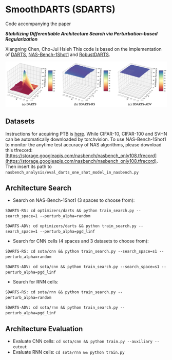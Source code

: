 # SmoothDARTS (SDARTS)
Code accompanying the paper

***Stabilizing Differentiable Architecture Search via Perturbation-based Regularization***

Xiangning Chen, Cho-Jui Hsieh
This code is based on the implementation of [DARTS](https://github.com/quark0/darts), [NAS-Bench-1Shot1](https://github.com/automl/nasbench-1shot1) and [RobustDARTS](https://github.com/MetaAnonym/RobustDARTS).

![](fig.png)

## Datasets
Instructions for acquiring PTB is [here](https://github.com/salesforce/awd-lstm-lm/blob/master/getdata.sh). 
While CIFAR-10, CIFAR-100 and SVHN can be automatically downloaded by torchvision.
To use NAS-Bench-1Shot1 to monitor the anytime test accuracy of NAS algorithms, please download this tfrecord:
[https://storage.googleapis.com/nasbench/nasbench_only108.tfrecord](https://storage.googleapis.com/nasbench/nasbench_only108.tfrecord).
Then insert its path to ```nasbench_analysis/eval_darts_one_shot_model_in_nasbench.py```

## Architecture Search
* Search on NAS-Bench-1Shot1 (3 spaces to choose from):

```SDARTS-RS: cd optimizers/darts && python train_search.py --search_space=1 --perturb_alpha=random```

```SDARTS-ADV: cd optimizers/darts && python train_search.py --search_space=1 --perturb_alpha=pgd_linf```

* Search for CNN cells (4 spaces and 3 datasets to choose from):

```SDARTS-RS: cd sota/cnn && python train_search.py --search_space=s1 --perturb_alpha=random```

```SDARTS-ADV: cd sota/cnn && python train_search.py --search_space=s1 --perturb_alpha=pgd_linf```

* Search for RNN cells:

```SDARTS-RS: cd sota/rnn && python train_search.py --perturb_alpha=random```

```SDARTS-ADV: cd sota/rnn && python train_search.py --perturb_alpha=pgd_linf```

## Architecture Evaluation
* Evaluate CNN cells: ```cd sota/cnn && python train.py --auxiliary --cutout```
* Evaluate RNN cells: ```cd sota/rnn && python train.py```



